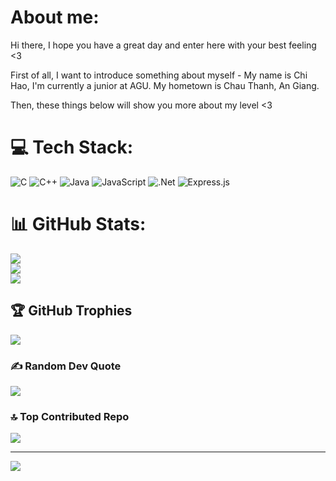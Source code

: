 # About me:

Hi there, I hope you have a great day and enter here with your best feeling <3

First of all, I want to introduce something about myself - My name is Chi Hao, I'm currently a junior at AGU. My hometown is Chau Thanh, An Giang.

Then, these things below will show you more about my level <3

# 💻 Tech Stack:

![C](https://img.shields.io/badge/c-%2300599C.svg?style=for-the-badge&logo=c&logoColor=white) ![C++](https://img.shields.io/badge/c++-%2300599C.svg?style=for-the-badge&logo=c%2B%2B&logoColor=white) ![Java](https://img.shields.io/badge/java-%23ED8B00.svg?style=for-the-badge&logo=openjdk&logoColor=white) ![JavaScript](https://img.shields.io/badge/javascript-%23323330.svg?style=for-the-badge&logo=javascript&logoColor=%23F7DF1E) ![.Net](https://img.shields.io/badge/.NET-5C2D91?style=for-the-badge&logo=.net&logoColor=white) ![Express.js](https://img.shields.io/badge/express.js-%23404d59.svg?style=for-the-badge&logo=express&logoColor=%2361DAFB)

# 📊 GitHub Stats:

![](https://github-readme-stats.vercel.app/api?username=DTH235646-NguyenVanChiHao&theme=transparent&hide_border=false&include_all_commits=true&count_private=true)<br/>
![](https://nirzak-streak-stats.vercel.app/?user=DTH235646-NguyenVanChiHao&theme=transparent&hide_border=false)<br/>
![](https://github-readme-stats.vercel.app/api/top-langs/?username=DTH235646-NguyenVanChiHao&theme=transparent&hide_border=false&include_all_commits=true&count_private=true&layout=compact)

## 🏆 GitHub Trophies

![](https://github-profile-trophy.vercel.app/?username=DTH235646-NguyenVanChiHao&theme=radical&no-frame=false&no-bg=true&margin-w=4)

### ✍️ Random Dev Quote

![](https://quotes-github-readme.vercel.app/api?type=horizontal&theme=radical)

### 🔝 Top Contributed Repo

![](https://github-contributor-stats.vercel.app/api?username=DTH235646-NguyenVanChiHao&limit=5&theme=dark&combine_all_yearly_contributions=true)

---

[![](https://visitcount.itsvg.in/api?id=DTH235646-NguyenVanChiHao&icon=0&color=0)](https://visitcount.itsvg.in)

<!-- Proudly created with GPRM ( https://gprm.itsvg.in ) -->

